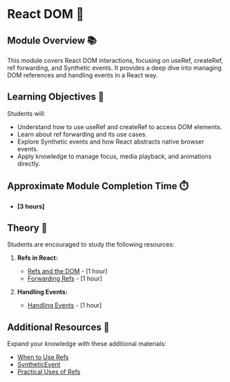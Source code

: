 # React DOM 🌟

## Module Overview 📚

This module covers React DOM interactions, focusing on useRef, createRef, ref forwarding, and Synthetic events. It provides a deep dive into managing DOM references and handling events in a React way.

## Learning Objectives 🎯

Students will:

- Understand how to use useRef and createRef to access DOM elements.
- Learn about ref forwarding and its use cases.
- Explore Synthetic events and how React abstracts native browser events.
- Apply knowledge to manage focus, media playback, and animations directly.

## Approximate Module Completion Time ⏱️

- **[3 hours]**

## Theory 📖

Students are encouraged to study the following resources:

1. **Refs in React:**
   - [Refs and the DOM](https://reactjs.org/docs/refs-and-the-dom.html) - [1 hour]
   - [Forwarding Refs](https://reactjs.org/docs/forwarding-refs.html) - [1 hour]

2. **Handling Events:**
   - [Handling Events](https://reactjs.org/docs/handling-events.html) - [1 hour]

## Additional Resources 📘

Expand your knowledge with these additional materials:

- [When to Use Refs](https://reactjs.org/docs/refs-and-the-dom.html#when-to-use-refs)
- [SyntheticEvent](https://reactjs.org/docs/events.html)
- [Practical Uses of Refs](https://blog.logrocket.com/a-guide-to-react-refs/)
